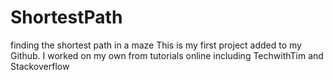 # ShortestPath
finding the shortest path in a maze
This is my first project added to my Github.  I worked on my own from tutorials online including TechwithTim and Stackoverflow

